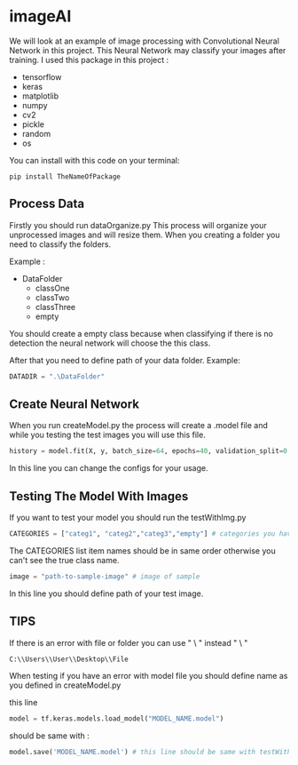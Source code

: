 # imageAI
We will look at an example of image processing with Convolutional Neural Network in this project.
This Neural Network may classify your images after training.
I used this package in this project :
* tensorflow
* keras
* matplotlib
* numpy
* cv2
* pickle
* random
* os

You can install with this code on your terminal:
```
pip install TheNameOfPackage
```

## Process Data
Firstly you should run dataOrganize.py
This process will organize your unprocessed images and will resize them.
When you creating a folder you need to classify the folders.

Example :

* DataFolder
  * classOne
  * classTwo
  * classThree
  * empty
  
You should create a empty class because when classifying if there is no detection the neural network will choose the this class.

After that you need to define path of your data folder.
Example:

```python
DATADIR = ".\DataFolder"

```

## Create Neural Network
When you run createModel.py the process will create a .model file and while you testing the test images you will use this file.
 
```python
history = model.fit(X, y, batch_size=64, epochs=40, validation_split=0.1)

```

In this line you can change the configs for your usage.

## Testing The Model With Images
If you want to test your model you should run the testWithImg.py

```python
CATEGORIES = ["categ1", "categ2","categ3","empty"] # categories you have. Should be in same order...
````

The CATEGORIES list item names should be in same order otherwise you can't see the true class name.
 
 ```python
 image = "path-to-sample-image" # image of sample
 ```

In this line you should define path of your test image.

## TIPS
If there is an error with file or folder you can use " \\ " instead " \ "

```
C:\\Users\\User\\Desktop\\File

```

When testing if you have an error with model file you should define name as you defined in createModel.py


this line
```python
model = tf.keras.models.load_model("MODEL_NAME.model")
```
should be same with :

```python
model.save('MODEL_NAME.model') # this line should be same with testWithImg.py
```


